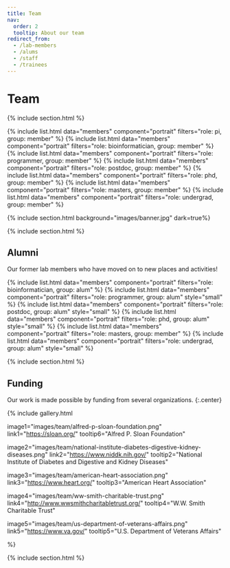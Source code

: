 ```yaml
---
title: Team
nav:
  order: 2
  tooltip: About our team
redirect_from:
  - /lab-members
  - /alums
  - /staff
  - /trainees
---
```


# <i class="fa-solid fa-users"></i>Team

{% include section.html %}

{% include list.html data="members" component="portrait" filters="role: pi, group: member" %}
{% include list.html data="members" component="portrait" filters="role: bioinformatician, group: member" %}
{% include list.html data="members" component="portrait" filters="role: programmer, group: member" %}
{% include list.html data="members" component="portrait" filters="role: postdoc, group: member" %}
{% include list.html data="members" component="portrait" filters="role: phd, group: member" %}
{% include list.html data="members" component="portrait" filters="role: masters, group: member" %}
{% include list.html data="members" component="portrait" filters="role: undergrad, group: member" %}

{% include section.html background="images/banner.jpg" dark=true%}

{% include section.html %}

## Alumni

Our former lab members who have moved on to new places and activities!  

{% include list.html data="members" component="portrait" filters="role: bioinformatician, group: alum" %}
{% include list.html data="members" component="portrait" filters="role: programmer, group: alum" style="small" %}
{% include list.html data="members" component="portrait" filters="role: postdoc, group: alum" style="small" %}
{% include list.html data="members" component="portrait" filters="role: phd, group: alum" style="small" %}
{% include list.html data="members" component="portrait" filters="role: masters, group: member" %}
{% include list.html data="members" component="portrait" filters="role: undergrad, group: alum" style="small" %}

{% include section.html %}

## Funding

Our work is made possible by funding from several organizations.
{:.center}

{%
  include gallery.html

  image1="images/team/alfred-p-sloan-foundation.png"
  link1="https://sloan.org/"
  tooltip6="Alfred P. Sloan Foundation"

  image2="images/team/national-institute-diabetes-digestive-kidney-diseases.png"
  link2="https://www.niddk.nih.gov/"
  tooltip2="National Institute of Diabetes and Digestive and Kidney Diseases"

  image3="images/team/american-heart-association.png"
  link3="https://www.heart.org/"
  tooltip3="American Heart Association"

  image4="images/team/ww-smith-charitable-trust.png"
  link4="http://www.wwsmithcharitabletrust.org/"
  tooltip4="W.W. Smith Charitable Trust"

  image5="images/team/us-department-of-veterans-affairs.png"
  link5="https://www.va.gov/"
  tooltip5="U.S. Department of Veterans Affairs"

%}

{% include section.html %}
